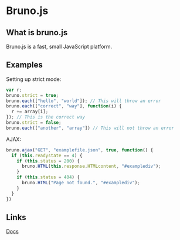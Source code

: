 # Bruno.js

## What is bruno.js

Bruno.js is a fast, small JavaScript platform.

## Examples

Setting up strict mode:

```js
var r;
bruno.strict = true;
bruno.each(["hello", "world"]); // This will throw an error
bruno.each(["correct", "way"], function(i) {
  r += array[i];
}); // This is the correct way
bruno.strict = false;
bruno.each(["another", "array"]) // This will not throw an error
```

AJAX:

```js
bruno.ajax("GET", "examplefile.json", true, function() {
  if (this.readystate == 4) {
    if (this.status = 200) {
      bruno.HTML(this.response.HTMLcontent, "#examplediv");
    }
    if (this.status = 404) {
      bruno.HTML("Page not found.", "#examplediv");
    }
  }
})
```
## Links

[Docs](docs/)
